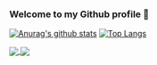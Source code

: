### Welcome to my Github profile 👋


[![Anurag's github stats](https://github-readme-stats.vercel.app/api?username=TheDataGirl&hide=contribs,prs&show_icons=true&theme=prussian)](https://github.com/TheDataGirl/github-readme-stats)
[![Top Langs](https://github-readme-stats.vercel.app/api/top-langs/?username=TheDataGirl&theme=prussian)](https://github.com/TheDataGirl/github-readme-stats)



<a href="https://github.com/anuraghazra/github-readme-stats">
  <img align="center" src="https://github-readme-stats.vercel.app/api/pin/?username=anuraghazra&repo=github-readme-stats" />
</a>
<a href="https://github.com/anuraghazra/convoychat">
  <img align="center" src="https://github-readme-stats.vercel.app/api/pin/?username=anuraghazra&repo=convoychat" />
</a>
